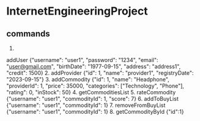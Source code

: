 # InternetEngineeringProject


## commands

1. 
addUser {"username": "user1", "password": "1234", "email": "user@gmail.com", "birthDate": "1977-09-15", "address": "address1", "credit": 1500}
2. 
addProvider {"id": 1, "name": "provider1", "registryDate": "2023-09-15"}
3. 
addCommodity {"id": 1, "name": "Headphone", "providerId": 1, "price": 35000, "categories": ["Technology", "Phone"], "rating": 0, "inStock": 50} 
4. 
getCommoditiesList 
5. 
rateCommodity {"username": "user1", "commodityId": 1, "score": 7}
6.
addToBuyList {"username": "user1", "commodityId": 1}
7. 
removeFromBuyList {"username": "user1", "commodityId": 1}
8.
getCommodityById {"id":1}